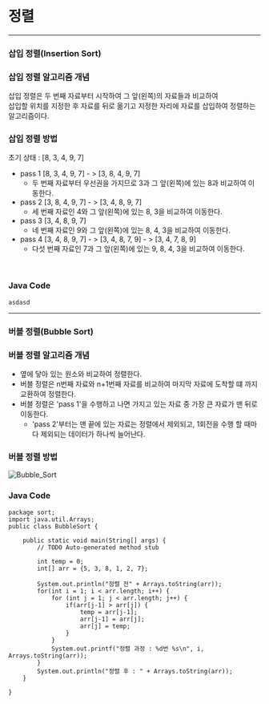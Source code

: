 # 정렬

***
### 삽입 정렬(Insertion Sort)


### 삽입 정렬 알고리즘 개념
삽입 정렬은 두 번째 자료부터 시작하여 그 앞(왼쪽)의 자료들과 비교하여<br/>
삽입할 위치를 지정한 후 자료를 뒤로 옮기고 지정한 자리에 자료를 삽입하여 정렬하는 알고리즘이다.
<br/>
### 삽입 정렬 방법
초기 상태 : [8, 3, 4, 9, 7]
* pass 1 [8, 3, 4, 9, 7] - > [3, 8, 4, 9, 7]
  * 두 번째 자료부터 우선권을 가지므로 3과 그 앞(왼쪽)에 있는 8과 비교하여 이동한다.
* pass 2 [3, 8, 4, 9, 7] - > [3, 4, 8, 9, 7]
  * 세 번째 자료인 4와 그 앞(왼쪽)에 있는 8, 3을 비교하여 이동한다.
* pass 3 [3, 4, 8, 9, 7] 
  * 네 번째 자료인 9와 그 앞(왼쪽)에 있는 8, 4, 3을 비교하여 이동한다.
* pass 4 [3, 4, 8, 9, 7] - > [3, 4, 8, 7, 9] - > [3, 4, 7, 8, 9]
  * 다섯 번째 자료인 7과 그 앞(왼쪽)에 있는 9, 8, 4, 3을 비교하여 이동한다.
<br/>

### Java Code
```
asdasd
```
***

### 버블 정렬(Bubble Sort)

### 버블 정렬 알고리즘 개념
* 옆에 닿아 있는 원소와 비교하여 정렬한다.
* 버블 정렬은 n번째 자료와 n+1번째 자료를 비교하여 마지막 자료에 도착할 떄 까지 교환하여 정렬한다.
* 버블 정렬은 'pass 1'을 수행하고 나면 가지고 있는 자료 중 가장 큰 자료가 맨 뒤로 이동한다.
   * 'pass 2'부터는 맨 끝에 있는 자료는 정렬에서 제외되고, 1회전을 수행 할 때마다 제외되는 데이터가 하나씩 늘어난다.

### 버블 정렬 방법
![Bubble_Sort](https://user-images.githubusercontent.com/107795830/223307683-99ffbdbc-a419-46bb-a5c0-8c62d1e943a5.png)

### Java Code
```
package sort;
import java.util.Arrays;
public class BubbleSort {

	public static void main(String[] args) {
		// TODO Auto-generated method stub

		int temp = 0;
		int[] arr = {5, 3, 8, 1, 2, 7};
		
		System.out.println("정렬 전" + Arrays.toString(arr));
		for(int i = 1; i < arr.length; i++) {
			for (int j = 1; j < arr.length; j++) {
				if(arr[j-1] > arr[j]) {
					temp = arr[j-1];
					arr[j-1] = arr[j];
					arr[j] = temp;
				}
			}
			System.out.printf("정렬 과정 : %d번 %s\n", i, Arrays.toString(arr));
		}
		System.out.println("정렬 후 : " + Arrays.toString(arr));
	}

}

```

